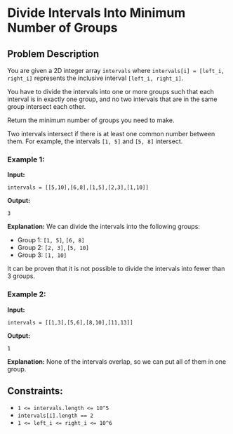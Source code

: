 # Divide Intervals Into Minimum Number of Groups

## Problem Description

You are given a 2D integer array `intervals` where `intervals[i] = [left_i, right_i]` represents the inclusive interval `[left_i, right_i]`.

You have to divide the intervals into one or more groups such that each interval is in exactly one group, and no two intervals that are in the same group intersect each other.

Return the minimum number of groups you need to make.

Two intervals intersect if there is at least one common number between them. For example, the intervals `[1, 5]` and `[5, 8]` intersect.

### Example 1:

**Input:**
```
intervals = [[5,10],[6,8],[1,5],[2,3],[1,10]]
```

**Output:**
```
3
```

**Explanation:**
We can divide the intervals into the following groups:
- Group 1: `[1, 5]`, `[6, 8]`
- Group 2: `[2, 3]`, `[5, 10]`
- Group 3: `[1, 10]`

It can be proven that it is not possible to divide the intervals into fewer than 3 groups.

### Example 2:

**Input:**
```
intervals = [[1,3],[5,6],[8,10],[11,13]]
```

**Output:**
```
1
```
**Explanation:**
None of the intervals overlap, so we can put all of them in one group.

## Constraints:

- `1 <= intervals.length <= 10^5`
- `intervals[i].length == 2`
- `1 <= left_i <= right_i <= 10^6`